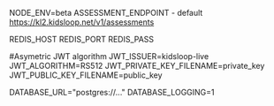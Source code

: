 NODE_ENV=beta
ASSESSMENT_ENDPOINT - default https://kl2.kidsloop.net/v1/assessments

REDIS_HOST
REDIS_PORT
REDIS_PASS


#Asymetric JWT algorithm
JWT_ISSUER=kidsloop-live
JWT_ALGORITHM=RS512 
JWT_PRIVATE_KEY_FILENAME=private_key 
JWT_PUBLIC_KEY_FILENAME=public_key


DATABASE_URL="postgres://..."
DATABASE_LOGGING=1